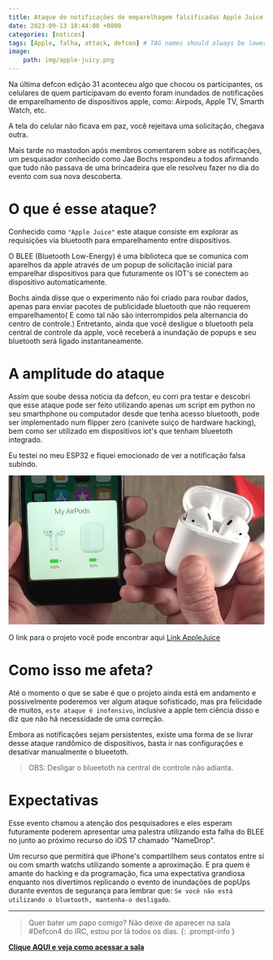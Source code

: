 ```yaml
---
title: Ataque de notificações de emparelhagem falsificadas Apple Juice
date: 2023-09-13 18:44:00 +0800
categories: [notices]
tags: [Apple, falha, attack, defcon] # TAG names should always be lowercase
image:
    path: img/apple-juicy.png
---
```



Na última defcon edição 31 aconteceu algo que chocou os participantes, os celulares de quem participavam do evento foram inundados de notificações de emparelhamento de dispositivos apple, como: Airpods, Apple TV, Smarth Watch, etc.

A tela do celular não ficava em paz, você rejeitava uma solicitação, chegava outra.

Mais tarde no mastodon após membros comentarem sobre as notificações, um pesquisador conhecido como Jae Bochs respondeu a todos afirmando que tudo não passava de uma brincadeira que ele resolveu fazer no dia do evento com sua nova descoberta.

# O que é esse ataque?

Conhecido como `"Apple Juice"` este ataque consiste em explorar as requisições via bluetooth para emparelhamento entre dispositivos.

O BLEE (Bluetooth Low-Energy) é uma biblioteca que se comunica com aparelhos da apple através de um popup de solicitação inicial para emparelhar dispositivos para que futuramente os IOT's se conectem ao dispositivo automaticamente.

Bochs ainda disse que o experimento não foi criado para roubar dados, apenas para enviar pacotes de publicidade bluetooth que não requerem emparelhamento( E como tal não são interrompidos pela alternancia do centro de controle.) Entretanto, ainda que você desligue o bluetooth pela central de controle da apple, você receberá a inundação de popups e seu bluetooth será ligado instantaneamente.

# A amplitude do ataque

Assim que soube dessa noticia da defcon, eu corri pra testar e descobri que esse ataque pode ser feito utilizando apenas um script em python no seu smarthphone ou computador desde que tenha acesso bluetooth, pode ser implementado num flipper zero (canivete suiço de hardware hacking), bem como ser utilizado em dispositivos iot's que tenham blueetoth integrado.

Eu testei no meu ESP32 e fiquei emocionado de ver a notificação falsa subindo.

![Apple Juice](img/notification-apple.jpg)

O link para o projeto você pode encontrar aqui [Link AppleJuice](https://github.com/ECTO-1A/AppleJuice)

# Como isso me afeta? 

Até o momento o que se sabe é que o projeto ainda está em andamento e possivelmente poderemos ver algum ataque sofisticado, mas pra felicidade de muitos, `este ataque é inofensivo`, inclusive a apple tem ciência disso e diz que não há necessidade de uma correção.

Embora as notificações sejam persistentes, existe uma forma de se livrar desse ataque randômico de dispositivos, basta ir nas configurações e desativar manualmente o blueetoth.

> OBS: Desligar o blueetoth na central de controle não adianta.



# Expectativas

Esse evento chamou a atenção dos pesquisadores e eles esperam futuramente poderem apresentar uma palestra utilizando esta falha do BLEE no junto ao próximo recurso do iOS 17 chamado "NameDrop". 

Um recurso que permitirá que iPhone's compartilhem seus contatos entre sí ou com smarth watchs utilizando somente a aproximação. E pra quem é amante do hacking e da programação, fica uma expectativa grandiosa enquanto nos divertimos replicando o evento de inundações de popUps durante eventos de segurança para lembrar que: `Se você não está utilizando o bluetooth, mantenha-o desligado`.



---

> Quer bater um papo comigo? Não deixe de aparecer na sala #Defcon4 do IRC, estou por lá todos os dias.
{: .prompt-info }

[**Clique AQUI e veja como acessar a sala**](/posts/fale-comigo-canal-irc/)
